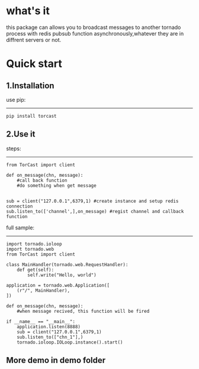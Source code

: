 what's it
===

this package can allows you to 	broadcast messages to another tornado process with redis pubsub function asynchronously,whatever they are in diffrent servers or not.

Quick start
===
1.Installation
---
use pip:
***
    pip install torcast
    
2.Use it
---
steps:
***

    from TorCast import client
    
    def on_message(chn, message):
        #call back function
        #do something when get message
        
    
    sub = client("127.0.0.1",6379,1) #create instance and setup redis connection
    sub.listen_to(['channel',],on_message) #regist channel and callback function
 
 
 full sample:
 ***
    import tornado.ioloop
    import tornado.web
    from TorCast import client
 
    class MainHandler(tornado.web.RequestHandler):
        def get(self):
            self.write("Hello, world")
 
    application = tornado.web.Application([
        (r"/", MainHandler),
    ])
 
    def on_message(chn, message):
        #when message recived, this function will be fired
 
    if __name__ == "__main__":
        application.listen(8888)
        sub = client("127.0.0.1",6379,1)
        sub.listen_to(["chn_1"],)
        tornado.ioloop.IOLoop.instance().start()
 
 More demo in demo folder 
 ---
